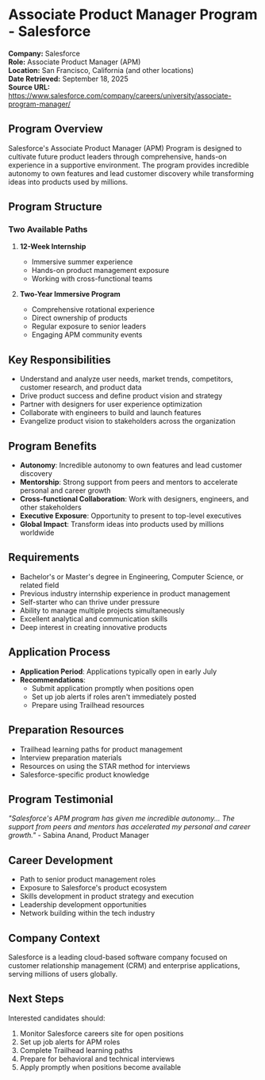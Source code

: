 # Associate Product Manager Program - Salesforce

**Company:** Salesforce  
**Role:** Associate Product Manager (APM)  
**Location:** San Francisco, California (and other locations)  
**Date Retrieved:** September 18, 2025  
**Source URL:** https://www.salesforce.com/company/careers/university/associate-program-manager/  

## Program Overview

Salesforce's Associate Product Manager (APM) Program is designed to cultivate future product leaders through comprehensive, hands-on experience in a supportive environment. The program provides incredible autonomy to own features and lead customer discovery while transforming ideas into products used by millions.

## Program Structure

### Two Available Paths

1. **12-Week Internship**
   - Immersive summer experience
   - Hands-on product management exposure
   - Working with cross-functional teams

2. **Two-Year Immersive Program**
   - Comprehensive rotational experience
   - Direct ownership of products
   - Regular exposure to senior leaders
   - Engaging APM community events

## Key Responsibilities

- Understand and analyze user needs, market trends, competitors, customer research, and product data
- Drive product success and define product vision and strategy
- Partner with designers for user experience optimization
- Collaborate with engineers to build and launch features
- Evangelize product vision to stakeholders across the organization

## Program Benefits

- **Autonomy**: Incredible autonomy to own features and lead customer discovery
- **Mentorship**: Strong support from peers and mentors to accelerate personal and career growth
- **Cross-functional Collaboration**: Work with designers, engineers, and other stakeholders
- **Executive Exposure**: Opportunity to present to top-level executives
- **Global Impact**: Transform ideas into products used by millions worldwide

## Requirements

- Bachelor's or Master's degree in Engineering, Computer Science, or related field
- Previous industry internship experience in product management
- Self-starter who can thrive under pressure
- Ability to manage multiple projects simultaneously
- Excellent analytical and communication skills
- Deep interest in creating innovative products

## Application Process

- **Application Period**: Applications typically open in early July
- **Recommendations**: 
  - Submit application promptly when positions open
  - Set up job alerts if roles aren't immediately posted
  - Prepare using Trailhead resources

## Preparation Resources

- Trailhead learning paths for product management
- Interview preparation materials
- Resources on using the STAR method for interviews
- Salesforce-specific product knowledge

## Program Testimonial

*"Salesforce's APM program has given me incredible autonomy... The support from peers and mentors has accelerated my personal and career growth."* - Sabina Anand, Product Manager

## Career Development

- Path to senior product management roles
- Exposure to Salesforce's product ecosystem
- Skills development in product strategy and execution
- Leadership development opportunities
- Network building within the tech industry

## Company Context

Salesforce is a leading cloud-based software company focused on customer relationship management (CRM) and enterprise applications, serving millions of users globally.

## Next Steps

Interested candidates should:
1. Monitor Salesforce careers site for open positions
2. Set up job alerts for APM roles
3. Complete Trailhead learning paths
4. Prepare for behavioral and technical interviews
5. Apply promptly when positions become available